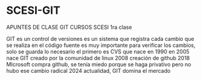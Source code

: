 # SCESI-GIT
APUNTES DE CLASE 
GIT CURSOS SCESI 1ra clase
 
GIT es un control de versiones es un sistema que registra cada cambio que se realiza en el código fuente 
es muy importante para verificar los cambios, solo se guarda lo necesario
el primero es CVS que nace en 1990
en 2005 nace GIT creado por la comunidad de linux
2008 creación de github
2018 MIcrosoft compra github, se tenía miedo porque se haga privativo pero no hubo ese cambio radical
2024 actualidad, GIT domina el mercado

